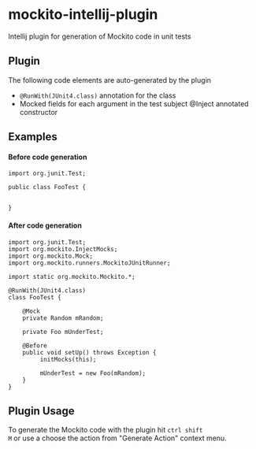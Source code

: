 # mockito-intellij-plugin
Intellij plugin for generation of Mockito code in unit tests

## Plugin
The following code elements are auto-generated by the plugin
  * `@RunWith(JUnit4.class)` annotation for the class
  * Mocked fields for each argument in the test subject @Inject annotated constructor

## Examples
#### Before code generation
    import org.junit.Test;
    
    public class FooTest {

  
    }

#### After code generation
    import org.junit.Test;
    import org.mockito.InjectMocks;
    import org.mockito.Mock;
    import org.mockito.runners.MockitoJUnitRunner;
    
    import static org.mockito.Mockito.*;
    
    @RunWith(JUnit4.class)
    class FooTest {
    
        @Mock
        private Random mRandom;

        private Foo mUnderTest;
    
        @Before
        public void setUp() throws Exception {
             initMocks(this);

             mUnderTest = new Foo(mRandom);
        }
    }

## Plugin Usage
  To generate the Mockito code with the plugin hit <code>ctrl shift M</code> or use a choose the action from
"Generate Action" context menu.
